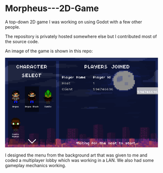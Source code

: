 # Morpheus---2D-Game
A top-down 2D game I was working on using Godot with a few other people. 

The repository is privately hosted somewhere else but I contributed most of the source code.

An image of the game is shown in this repo:

![Image](https://github.com/dallen72/Morpheus---2D-Game/blob/main/Morpheus-2D-game-Lobby.png)

I designed the menu from the background art that was
given to me and coded a multiplayer lobby which was working in a LAN. We also had some gameplay
mechanics working.
